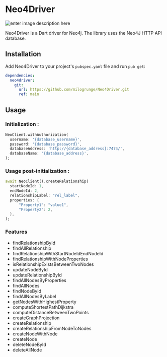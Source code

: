 
# Neo4Driver

![enter image description here](https://github.com/ClementG63/Neo4Driver/blob/main/screenshots/neo4dart_splash.png?raw=true)

Neo4Driver is a Dart driver for Neo4j. The library uses the Neo4J HTTP API database.

## Installation

Add Neo4Driver to your project's  `pubspec.yaml`  file and run `pub get`:

```yaml
dependencies:
  neo4driver:
    git: 
      url: https://github.com/milogrunge/Neo4Driver.git
      ref: main
```

## Usage
### Initialization :
```dart
NeoClient.withAuthorization(  
  username: '{database_username}',  
  password: '{database_password}',  
  databaseAddress: 'http://{database_address}:7474/', 
  databaseName: '{database_address}',   
);
```

### Usage post-initialization :
```dart
await NeoClient().createRelationship(  
  startNodeId: 1,  
  endNodeId: 2,  
  relationshipLabel: "rel_label",  
  properties: {
	  "Property1": "value1",
	  "Property2": 2,
  },  
);
```

### Features

 - findRelationshipById
 - findAllRelationship
 - findRelationshipWithStartNodeIdEndNodeId
 - findRelationshipWithNodeProperties
 - isRelationshipExistsBetweenTwoNodes
 - updateNodeById
 - updateRelationshipById
 - findAllNodesByProperties
 - findAllNodes
 - findNodeById
 - findAllNodesByLabel
 - getNodesWithHighestProperty
 - computeShortestPathDijkstra
 - computeDistanceBetweenTwoPoints
 - createGraphProjection
 - createRelationship
 - createRelationshipFromNodeToNodes
 - createNodeWithNode
 - createNode
 - deleteNodeById
 - deleteAllNode
